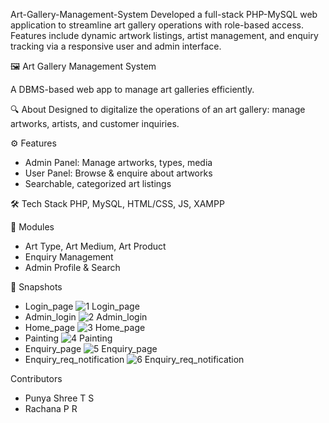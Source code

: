 Art-Gallery-Management-System
Developed a full-stack PHP-MySQL web application to streamline art gallery operations with role-based access. Features include dynamic artwork listings, artist management, and enquiry tracking via a responsive user and admin interface.

🖼️ Art Gallery Management System

A DBMS-based web app to manage art galleries efficiently.

🔍 About
Designed to digitalize the operations of an art gallery: manage artworks, artists, and customer inquiries.

⚙️ Features
- Admin Panel: Manage artworks, types, media
- User Panel: Browse & enquire about artworks
- Searchable, categorized art listings

🛠 Tech Stack
PHP, MySQL, HTML/CSS, JS, XAMPP

🎨 Modules
- Art Type, Art Medium, Art Product
- Enquiry Management
- Admin Profile & Search

📸 Snapshots
- Login_page
![1 Login_page](https://github.com/user-attachments/assets/cd690da9-147c-4552-bf9f-fc8f6bfa18f3)
- Admin_login
![2 Admin_login](https://github.com/user-attachments/assets/236174b2-a364-4d11-8259-42d81f5576b0)
- Home_page
![3 Home_page](https://github.com/user-attachments/assets/48829710-5a01-43fd-a455-5359b994bb47)
- Painting
![4 Painting](https://github.com/user-attachments/assets/80af48d1-1035-4b59-bef4-e134dbfe6aa0)
- Enquiry_page
![5 Enquiry_page](https://github.com/user-attachments/assets/78ebd19c-22f0-40a3-b8b5-3e8b12103d73)
- Enquiry_req_notification
![6 Enquiry_req_notification](https://github.com/user-attachments/assets/c29a426d-dbe1-4aa3-bf80-195ac66c441e)

Contributors
- Punya Shree T S
- Rachana P R

